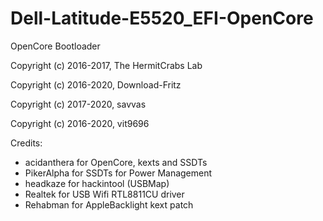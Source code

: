 # Dell-Latitude-E5520_EFI-OpenCore
OpenCore Bootloader

Copyright (c) 2016-2017, The HermitCrabs Lab

Copyright (c) 2016-2020, Download-Fritz

Copyright (c) 2017-2020, savvas

Copyright (c) 2016-2020, vit9696

Credits:
- acidanthera for OpenCore, kexts and SSDTs
- PikerAlpha for SSDTs for Power Management
- headkaze for hackintool (USBMap)
- Realtek for USB Wifi RTL8811CU driver
- Rehabman for AppleBacklight kext patch
